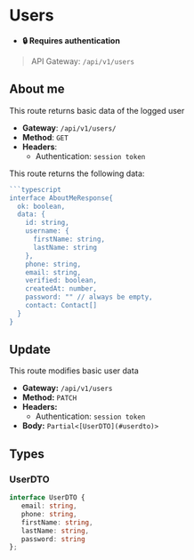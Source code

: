 # Users 
* **🔒 Requires authentication**
> API Gateway: `/api/v1/users`


## About me 
This route returns basic data of the logged user
* **Gateway**: `/api/v1/users/`
* **Method**: `GET`
* **Headers**:
  * Authentication: `session token`

This route returns the following data:
```typescript
```typescript
interface AboutMeResponse{
  ok: boolean,
  data: {
    id: string,
    username: {
      firstName: string,
      lastName: string
    },
    phone: string,
    email: string,
    verified: boolean,
    createdAt: number,
    password: "" // always be empty,
    contact: Contact[]
  }
}
```
## Update 
This route modifies basic user data
* **Gateway:** `/api/v1/users`
* **Method:** `PATCH`
* **Headers:**
  * Authentication: `session token`
* **Body:** `Partial<[UserDTO](#userdto)>`

## Types
### UserDTO
```typescript
interface UserDTO {
   email: string,
   phone: string,
   firstName: string,
   lastName: string,
   password: string
};
```
